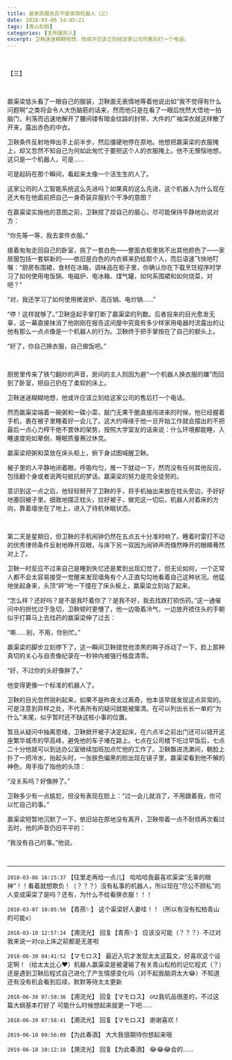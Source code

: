 ```yaml
---
title: 是家政服务员不是家政机器人（三）
date: 2018-03-06 14:45:21
tags: [青山松柏]
categories: [无所属同人]
excerpt: 卫鞅迷迷糊糊地想，他或许应该立刻给这家公司的售后打一个电话。
---
```


<p>&nbsp;</p> 
<p>【三】</p> 
<p>&nbsp;</p> 
<p>嬴渠梁低头看了一眼自己的服装，卫鞅面无表情地等着他说出如“我不觉得有什么问题啊”之类将会令人大伤脑筋的话来，然而他只是在看了一眼后恍然大悟地一拍脑门，利落而迅速地解开了腰间镂有暗金纹路的封带，大件的广袖深衣就这样散了开来，露出赤色的中衣。</p> 
<p>卫鞅条件反射地伸出手上前半步，然后僵硬地停在原地。他想把嬴渠梁的衣服掩上，却又忽然不知自己为何如此匆忙于要把这个人的衣服掩上。他不无懊恼地想，这只是一个机器人，可是……</p> 
<p>可是起码在那个瞬间，看起来太像一个活生生的人了。</p> 
<p>这家公司的人工智能系统这么先进吗？如果真的这么先进，这个机器人为什么现在还大有在他面前把自己一身奇装异服扒个干净的意图？</p> 
<p>在嬴渠梁实施他的意图之前，卫鞅捏了捏自己的眉心，尽可能保持平静地劝说对方：</p> 
<p>“你先等一等，我去拿件衣服。”</p> 
<p>接着匆匆走回自己的卧室，挑了一套白色——整面衣柜里挑不出其他颜色了——家居服包括一套崭新的——依旧是白色的内衣裤来扔给那个人，而后语速飞快地叮嘱：“厨房有围裙，食材在冰箱，调味品在柜子里，你确认你在下载烹饪程序时学习了如何使用电饭锅、电磁炉、电冰箱、煤气罐，如何系围裙和如何烧菜，对吧？”</p> 
<p>“对，我还学习了如何使用微波炉、高压锅、电炒锅……”</p> 
<p>“停！这样就够了。”卫鞅竖起手掌打断了嬴渠梁的列数。后者投来的目光愈发无辜，这一幕直接抹消了他刚刚在报告这间屋中究竟有多少样家用电器时流露出的让他有那么一点点像是一个机器人的行为。卫鞅终于把手掌按在了自己的额头上。</p> 
<p>“好了，你自己换衣服，自己做饭吧。”</p> 
<p>&nbsp;</p> 
<p>厨房里传来了铁勺翻炒的声音，房间的主人则因为避“一个机器人换衣服的嫌”而回到了卧室，把自己扔在了柔软的床上。</p> 
<p>卫鞅迷迷糊糊地想，他或许应该立刻给这家公司的售后打一个电话。</p> 
<p>然而嬴渠梁端着一碗粥和一碟小菜，敲门无果干脆直接闯进来的时候，他已经握着手机，裹在被子里睡着好一会儿了。这大约得缘于他一旦开始工作就会摆出的不把最后一点心力榨干绝不罢休的架势，按照大学室友的话来说：什么环境都能睡，入睡速度宛如晕倒，睡眠质量赛过休克。</p> 
<p>嬴渠梁把粥和菜放在床头柜上，俯下身试图喊醒卫鞅。</p> 
<p>被子里的人平静地闭着眼，呼吸均匀，推一下就动一下，然而没有任何其他反应，包括翻个身或者说两句抵抗的梦话。嬴渠梁的努力是完全徒劳的。</p> 
<p>意识到这一点之后，他轻轻掰开了卫鞅的手，将手机抽出来放在枕头旁边，手好好地塞回被子里。细致地摆正枕头，拉好被子，做完这一切后，机器人对着床的方向，靠着墙坐在了地上，进入了待机休眠状态。</p> 
<p>&nbsp;</p> 
<p>第二天是星期日，但卫鞅的手机闹钟仍然在五点五十分准时响了。睡着时雷打不动的优秀律师条件反射地睁开双眼，与床下另一双因为闹钟声而倏然睁开的眼睛蓦然对上了。</p> 
<p>卫鞅一时反应不过来自己是睡到失忆还是累到出现幻觉了，但无论如何，一个正常人都不会太容易接受一觉醒来发现墙角有个人正直勾勾地看着自己这种状况。他猛地坐起身来，头顶“砰”地一下撞在了床头板上，嬴渠梁立刻站了起来。</p> 
<p>“怎么样？还好吗？是不是我吓着你了？是我不好，我去找跌打损伤药。”这一通催问中的担忧过于急切，卫鞅顿时更懵了，他一边吸着冷气，一边放开捂住头的手朝似乎打算马上去找药的嬴渠梁伸了过去：</p> 
<p>“嘶……别，不用，你别忙。”</p> 
<p>嬴渠梁的脚步立刻停下了，这一瞬间卫鞅错觉他漆黑的眸子烁动了一下，脸上那种真切的关心与自责像纪录在一秒钟内被强行格盘清零。</p> 
<p>“好，不过你的头好像肿了。”</p> 
<p>他变得更像一个标准的机器人了。</p> 
<p>卫鞅的目光忽然锐利起来，如果不是昨夜太过离奇，他本该早就发现这点异常的。可是注意到异样之处，不代表所有的疑问就能被厘清。在可以列出长长一单的“为什么”末尾，似乎暂时还不缺这桩小事的位置。</p> 
<p>暂且从疑问中抽离思绪，卫鞅掀开被子决定起床，在六点半之前出门还可以错开这座繁华城市的早高峰，避免他的车子堵在路上。七点在公司楼下吃过早饭后，七点二十分他就可以到达办公室继续加班加点忙他的工作了。卫鞅飘进洗漱间，朝脸上扑了一把冷水，抬起头时，一张肤色偏黑的脸出现在镜子里。嬴渠梁看到他不解的神色，用手指了指他的头顶：</p> 
<p>“没关系吗？好像肿了。”</p> 
<p>卫鞅多少有一点尴尬，但没有表现在脸上：“过一会儿就消了，不用跟着我，你可以忙自己的事。”</p> 
<p>嬴渠梁短暂地沉默了一下，依旧站在原地没有离开，卫鞅带着一点不耐烦再次看过去时，他的声音仍旧平平的：</p> 
<p>“我没有自己的事。”他说。</p> 
<p><br /></p>

<!-- more -->

---

`2018-03-06 16:15:37` 【往里走再给一点儿】 哈哈哈我最喜欢渠梁“无辜的眼神”！！看着就想欺负！（？？？）没有私事的机器人，所以现在“尽公不顾私”的人变成渠梁了是吗？还有，为什么不给看换衣服！！！

`2018-03-07 10:05:50` 【青燕✨】 这个渠梁好人妻哇！！（所以有没有松柏青山的可能x）

`2018-03-10 12:57:24` 【溯流光】 回复【青燕✨】 应该没可能（？？？）不过对我来说一对cp上床之前都是无差啦

`2018-06-30 04:41:52` 【マモロス】 最近入坑才发现太太这篇文，好喜欢这个设定啊！（给太太比心❤️）机器人嬴渠梁是被灌输了有关青山松柏的记忆程式（？）还是遇到卫鞅后程式自己进化了产生情感变化吗（对不起我脑洞太大😂）不知道还有没有机会看到后续，默默等待太太更新

`2018-06-30 07:58:36` 【溯流光】 回复【マモロス】 otz我坑品很差的，不过这篇大纲基本打好了 可能什么时候想起来就更一下吧……

`2018-06-30 07:58:41` 【溯流光】 回复【マモロス】 谢谢喜欢！

`2019-06-18 09:56:09` 【为此春酒】 大大我很期待你想起来哦

`2019-06-18 10:12:18` 【溯流光】 回复【为此春酒】 😂😂😂会的……
